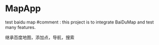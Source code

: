 # MapApp
test baidu map
#comment : this project is to integrate BaiDuMap and test many features.


继承百度地图，添加点，导航，搜索
